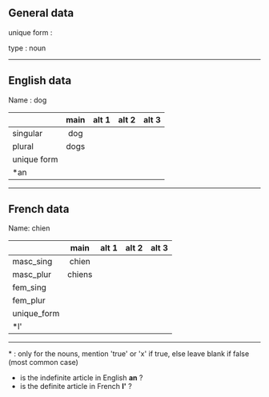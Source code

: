 ## General data

unique form :

type : noun

---

## English data

Name : dog

|             | main | alt 1 | alt 2 | alt 3 |
| :---------- | :--: | :---: | :---: | ----- |
| singular    | dog  |       |       |       |
| plural      | dogs |       |       |       |
| unique form |      |       |       |       |
| \*an        |      |       |       |       |

---

## French data

Name: chien

|             |  main  | alt 1 | alt 2 | alt 3 |
| :---------- | :----: | :---: | :---: | :---: |
| masc_sing   | chien  |       |       |       |
| masc_plur   | chiens |       |       |       |
| fem_sing    |        |       |       |       |
| fem_plur    |        |       |       |       |
| unique_form |        |       |       |       |
| \*l'        |        |       |       |       |

---

\* : only for the nouns, mention 'true' or 'x' if true, else leave blank if false (most common case)

- is the indefinite article in English **an** ?
- is the definite article in French **l'** ?
